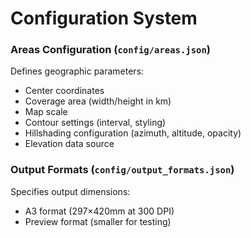 # Configuration System

### Areas Configuration (`config/areas.json`)
Defines geographic parameters:
- Center coordinates
- Coverage area (width/height in km)
- Map scale
- Contour settings (interval, styling)
- Hillshading configuration (azimuth, altitude, opacity)
- Elevation data source

### Output Formats (`config/output_formats.json`)
Specifies output dimensions:
- A3 format (297×420mm at 300 DPI)
- Preview format (smaller for testing)